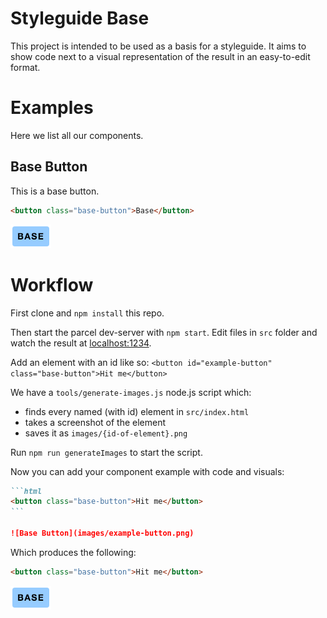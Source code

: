 # Styleguide Base

This project is intended to be used as a basis for a styleguide. It aims to show code next to a visual representation of the result in an easy-to-edit format.

# Examples

Here we list all our components.

## Base Button

This is a base button.

```html
<button class="base-button">Base</button>
```

![Base Button](images/example-button.png)

# Workflow

First clone and `npm install` this repo.

Then start the parcel dev-server with `npm start`. Edit files in `src` folder and watch the result at [localhost:1234](http://localhost:1234).

Add an element with an id like so:
`<button id="example-button" class="base-button">Hit me</button>`

We have a `tools/generate-images.js` node.js script which:

-   finds every named (with id) element in `src/index.html`
-   takes a screenshot of the element
-   saves it as `images/{id-of-element}.png`

Run `npm run generateImages` to start the script.

Now you can add your component example with code and visuals:

````markdown
```html
<button class="base-button">Hit me</button>
```

![Base Button](images/example-button.png)
````

Which produces the following:

```html
<button class="base-button">Hit me</button>
```

![Base Button](images/example-button.png)

